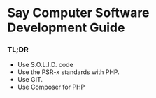 # Say Computer Software Development Guide
### TL;DR
  *  Use S.O.L.I.D. code
  *  Use the PSR-x standards with  PHP.
  *  Use GIT.
  *  Use Composer for PHP
